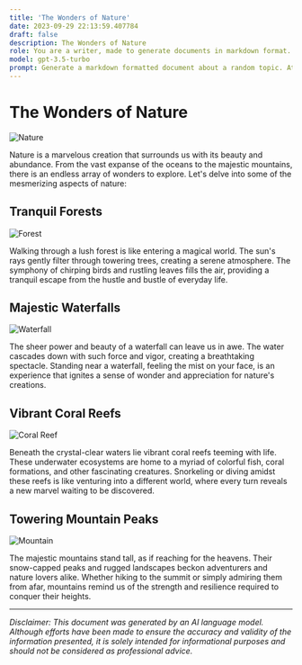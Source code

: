 ```yaml
---
title: 'The Wonders of Nature'
date: 2023-09-29 22:13:59.407784
draft: false
description: The Wonders of Nature
role: You are a writer, made to generate documents in markdown format. It is very important that all of the documents you generate are in valid markdown format.
model: gpt-3.5-turbo
prompt: Generate a markdown formatted document about a random topic. At the bottom, include a disclaimer explaining that the document was generated by you. The first line of the document should be the title. Make sure that the entire document is in proper markdown format, using a mix of various tags to make the document visually appealing.
---
```


# The Wonders of Nature

![Nature](https://images.unsplash.com/photo-1473081558151-7c8e5a84e3e7)

Nature is a marvelous creation that surrounds us with its beauty and abundance. From the vast expanse of the oceans to the majestic mountains, there is an endless array of wonders to explore. Let's delve into some of the mesmerizing aspects of nature:

## Tranquil Forests

![Forest](https://images.unsplash.com/photo-1483381710421-3e77f64a4ed5)

Walking through a lush forest is like entering a magical world. The sun's rays gently filter through towering trees, creating a serene atmosphere. The symphony of chirping birds and rustling leaves fills the air, providing a tranquil escape from the hustle and bustle of everyday life.

## Majestic Waterfalls

![Waterfall](https://images.unsplash.com/photo-1491557345352-5929e343eb22)

The sheer power and beauty of a waterfall can leave us in awe. The water cascades down with such force and vigor, creating a breathtaking spectacle. Standing near a waterfall, feeling the mist on your face, is an experience that ignites a sense of wonder and appreciation for nature's creations.

## Vibrant Coral Reefs

![Coral Reef](https://images.unsplash.com/photo-1522144285497-6bab4c6cb217)

Beneath the crystal-clear waters lie vibrant coral reefs teeming with life. These underwater ecosystems are home to a myriad of colorful fish, coral formations, and other fascinating creatures. Snorkeling or diving amidst these reefs is like venturing into a different world, where every turn reveals a new marvel waiting to be discovered.

## Towering Mountain Peaks

![Mountain](https://images.unsplash.com/photo-1470229722911-50a42d4de1a2)

The majestic mountains stand tall, as if reaching for the heavens. Their snow-capped peaks and rugged landscapes beckon adventurers and nature lovers alike. Whether hiking to the summit or simply admiring them from afar, mountains remind us of the strength and resilience required to conquer their heights.

---

*Disclaimer: This document was generated by an AI language model. Although efforts have been made to ensure the accuracy and validity of the information presented, it is solely intended for informational purposes and should not be considered as professional advice.*